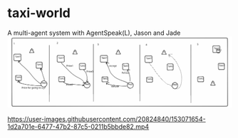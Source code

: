 # taxi-world
A multi-agent system with AgentSpeak(L), Jason and Jade
![Svg demo](demo.svg)

https://user-images.githubusercontent.com/20824840/153071654-1d2a701e-6477-47b2-87c5-0211b5bbde82.mp4

